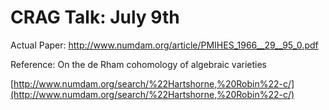 # CRAG Talk: July 9th
Actual Paper:
<http://www.numdam.org/article/PMIHES_1966__29__95_0.pdf>


Reference:
On the de Rham cohomology of algebraic varieties

[http://www.numdam.org/search/%22Hartshorne,%20Robin%22-c/](http://www.numdam.org/search/%22Hartshorne,%20Robin%22-c/)